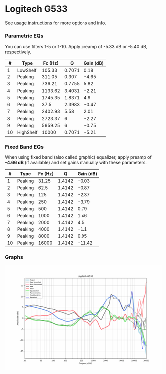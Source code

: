 # Logitech G533
See [usage instructions](https://github.com/jaakkopasanen/AutoEq#usage) for more options and info.

### Parametric EQs
You can use filters 1-5 or 1-10. Apply preamp of -5.33 dB or -5.40 dB, respectively.

|   # | Type      |   Fc (Hz) |      Q |   Gain (dB) |
|-----|-----------|-----------|--------|-------------|
|   1 | LowShelf  |    105.33 | 0.7071 |        0.18 |
|   2 | Peaking   |    311.05 | 0.307  |       -4.65 |
|   3 | Peaking   |    736.21 | 0.7755 |        5.82 |
|   4 | Peaking   |   1133.62 | 3.4031 |       -2.21 |
|   5 | Peaking   |   1745.35 | 1.8371 |        4.9  |
|   6 | Peaking   |     37.5  | 2.3983 |       -0.47 |
|   7 | Peaking   |   2402.93 | 5.58   |        2.01 |
|   8 | Peaking   |   2723.37 | 6      |       -2.27 |
|   9 | Peaking   |   5959.25 | 6      |       -0.75 |
|  10 | HighShelf |  10000    | 0.7071 |       -5.21 |

### Fixed Band EQs
When using fixed band (also called graphic) equalizer, apply preamp of **-4.66 dB** (if available) and set gains manually with these parameters.

|   # | Type    |   Fc (Hz) |      Q |   Gain (dB) |
|-----|---------|-----------|--------|-------------|
|   1 | Peaking |     31.25 | 1.4142 |       -0.03 |
|   2 | Peaking |     62.5  | 1.4142 |       -0.87 |
|   3 | Peaking |    125    | 1.4142 |       -2.37 |
|   4 | Peaking |    250    | 1.4142 |       -3.79 |
|   5 | Peaking |    500    | 1.4142 |        0.79 |
|   6 | Peaking |   1000    | 1.4142 |        1.46 |
|   7 | Peaking |   2000    | 1.4142 |        4.5  |
|   8 | Peaking |   4000    | 1.4142 |       -1.1  |
|   9 | Peaking |   8000    | 1.4142 |        0.95 |
|  10 | Peaking |  16000    | 1.4142 |      -11.42 |

### Graphs
![](./Logitech%20G533.png)
